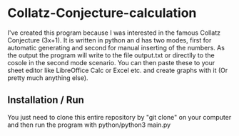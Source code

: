 # Collatz-Conjecture-calculation
I've created this program because I was interested in the famous Collatz Conjecture (3x+1). It is written in python an d has two modes, first for automatic generating and second for manual inserting of the numbers. As the output the program will write to the file output.txt or directlly to the cosole in the second mode scenario. You can then paste these to your sheet editor like LibreOffice Calc or Excel etc. and create graphs with it (Or pretty much anything else). 

## Installation / Run
You just need to clone this entire repository by "git clone" on your computer and then run the program with python/python3 main.py

